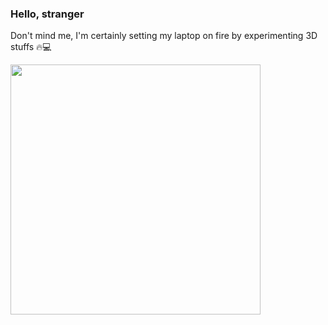 ### Hello, stranger

Don't mind me, I'm certainly setting my laptop on fire by experimenting 3D stuffs 🔥💻

<img src="https://i.imgur.com/7ztnmG7.gif" width="400"/>
